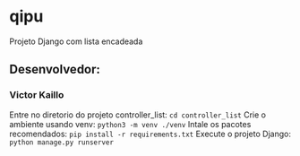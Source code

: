 # qipu
Projeto Django com lista encadeada

## Desenvolvedor:
### Victor Kaillo
Entre no diretorio do projeto controller_list:
```cd controller_list```
Crie o ambiente usando venv:
```python3 -m venv ./venv```
Intale os pacotes recomendados:
```pip install -r requirements.txt```
Execute o projeto Django:
```python manage.py runserver```

